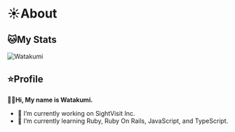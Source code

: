 
# :sunny:About

## :cat:My Stats
![Watakumi](https://github-readme-stats.vercel.app/api?username=Watakumi&count_private=true&theme=radical)


## :star:Profile
**🙋‍♂️Hi, My name is Watakumi.**

- 🔭 I’m currently working on SightVisit Inc.
- 🌱 I’m currently learning Ruby, Ruby On Rails, JavaScript, and TypeScript.



<!--
**Watakumi/Watakumi** is a ✨ _special_ ✨ repository because its `README.md` (this file) appears on your GitHub profile.

Here are some ideas to get you started:

- 🔭 I’m currently working on ...
- 🌱 I’m currently learning ...
- 👯 I’m looking to collaborate on ...
- 🤔 I’m looking for help with ...
- 💬 Ask me about ...
- 📫 How to reach me: ...
- 😄 Pronouns: ...
- ⚡ Fun fact: ...
-->
